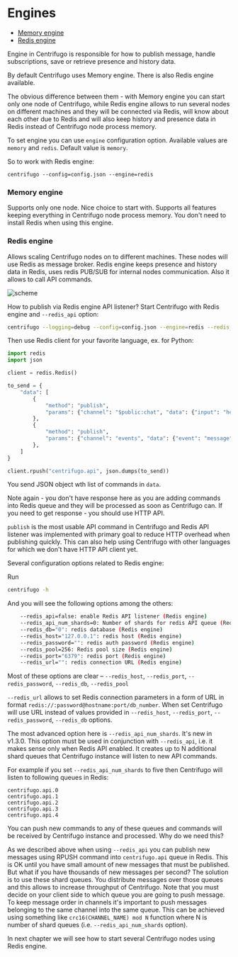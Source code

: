 # Engines

* [Memory engine](#memory-engine)
* [Redis engine](#redis-engine)

Engine in Centrifugo is responsible for how to publish message, handle subscriptions, save
or retrieve presence and history data.

By default Centrifugo uses Memory engine. There is also Redis engine available.

The obvious difference between them - with Memory engine you can start only one
node of Centrifugo, while Redis engine allows to run several nodes on different
machines and they will be connected via Redis, will know about each other due to
Redis and will also keep history and presence data in Redis instead of Centrifugo
node process memory.

To set engine you can use `engine` configuration option. Available values are
`memory` and `redis`. Default value is `memory`.

So to work with Redis engine:

```
centrifugo --config=config.json --engine=redis
```

### Memory engine

Supports only one node. Nice choice to start with. Supports all features keeping
everything in Centrifugo node process memory. You don't need to install Redis when
using this engine.


### Redis engine

Allows scaling Centrifugo nodes on to different machines. These nodes will use Redis
as message broker. Redis engine keeps presence and history data in Redis, uses redis
PUB/SUB for internal nodes communication. Also it allows to call API commands.

![scheme](https://raw.githubusercontent.com/centrifugal/documentation/master/assets/images/scheme_redis.png)

How to publish via Redis engine API listener? Start Centrifugo with Redis engine and
``--redis_api`` option:

```bash
centrifugo --logging=debug --config=config.json --engine=redis --redis_api
```

Then use Redis client for your favorite language, ex. for Python:

```python
import redis
import json

client = redis.Redis()

to_send = {
    "data": [
        {
            "method": "publish",
            "params": {"channel": "$public:chat", "data": {"input": "hello"}}
        },
        {
            "method": "publish",
            "params": {"channel": "events", "data": {"event": "message"}}
        },
    ]
}

client.rpush("centrifugo.api", json.dumps(to_send))
```

You send JSON object wth list of commands in `data`.

Note again - you don't have response here as you are adding commands into Redis queue
and they will be processed as soon as Centrifugo can. If you need to get response - you
should use HTTP API.

`publish` is the most usable API command in Centrifugo and Redis API listener was
implemented with primary goal to reduce HTTP overhead when publishing quickly.
This can also help using Centrifugo with other languages for which we don't
have HTTP API client yet.

Several configuration options related to Redis engine:

Run

```bash
centrifugo -h
```

And you will see the following options among the others:

```bash
    --redis_api=false: enable Redis API listener (Redis engine)
    --redis_api_num_shards=0: Number of shards for redis API queue (Redis engine)
    --redis_db="0": redis database (Redis engine)
    --redis_host="127.0.0.1": redis host (Redis engine)
    --redis_password="": redis auth password (Redis engine)
    --redis_pool=256: Redis pool size (Redis engine)
    --redis_port="6379": redis port (Redis engine)
    --redis_url="": redis connection URL (Redis engine)
```

Most of these options are clear – `--redis_host`, `--redis_port`, `--redis_password`, `--redis_db`, `--redis_pool`

`--redis_url` allows to set Redis connection parameters in a form of URL in format `redis://:password@hostname:port/db_number`.
When set Centrifugo will use URL instead of values provided in `--redis_host`, `--redis_port`,
`--redis_password`, `--redis_db` options.

The most advanced option here is `--redis_api_num_shards`. It's new in v1.3.0. This option must be
used in conjunction with `--redis_api`, i.e. it makes sense only when Redis API enabled. It creates
up to N additional shard queues that Centrifugo instance will listen to new API commands.

For example if you set `--redis_api_num_shards` to five then Centrifugo will listen to following
queues in Redis:

```
centrifugo.api.0
centrifugo.api.1
centrifugo.api.2
centrifugo.api.3
centrifugo.api.4
```

You can push new commands to any of these queues and commands will be received by Centrifugo instance
and processed. Why do we need this?

As we described above when using `--redis_api` you can publish new messages using RPUSH command
into `centrifugo.api` queue in Redis. This is OK until you have small amount of new messages that
must be published. But what if you have thousands of new messages per second? The solution is to
use these shard queues. You distribute messages over those queues and this allows to increase
throughput of Centrifugo. Note that you must decide on your client side to which queue you are going
to push message. To keep message order in channels it's important to push messages belonging to the
same channel into the same queue. This can be achieved using something like `crc16(CHANNEL_NAME) mod N`
function where N is number of shard queues (i.e. ``--redis_api_num_shards`` option).

In next chapter we will see how to start several Centrifugo nodes using Redis engine.